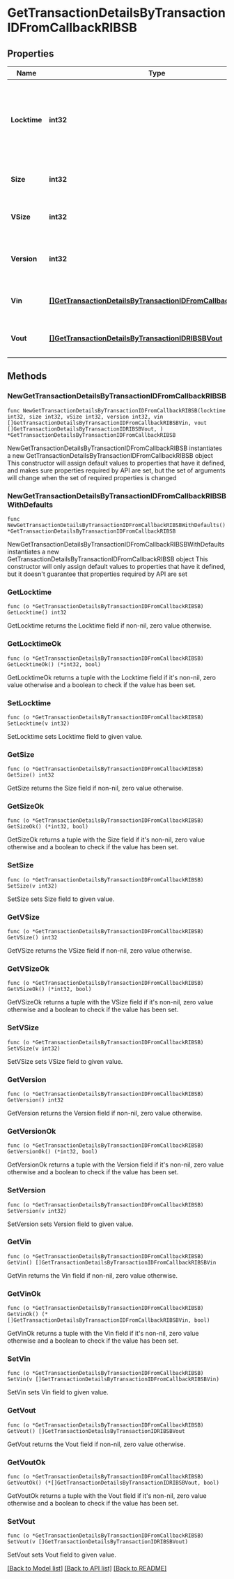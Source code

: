 # GetTransactionDetailsByTransactionIDFromCallbackRIBSB

## Properties

Name | Type | Description | Notes
------------ | ------------- | ------------- | -------------
**Locktime** | **int32** | Represents the time at which a particular transaction can be added to the blockchain. | 
**Size** | **int32** | Represents the total size of this transaction. | 
**VSize** | **int32** | Represents the virtual size of this transaction. | 
**Version** | **int32** | Represents the transaction version number. | 
**Vin** | [**[]GetTransactionDetailsByTransactionIDFromCallbackRIBSBVin**](GetTransactionDetailsByTransactionIDFromCallbackRIBSBVin.md) | Represents the transaction inputs. | 
**Vout** | [**[]GetTransactionDetailsByTransactionIDRIBSBVout**](GetTransactionDetailsByTransactionIDRIBSBVout.md) | Represents the transaction outputs. | 

## Methods

### NewGetTransactionDetailsByTransactionIDFromCallbackRIBSB

`func NewGetTransactionDetailsByTransactionIDFromCallbackRIBSB(locktime int32, size int32, vSize int32, version int32, vin []GetTransactionDetailsByTransactionIDFromCallbackRIBSBVin, vout []GetTransactionDetailsByTransactionIDRIBSBVout, ) *GetTransactionDetailsByTransactionIDFromCallbackRIBSB`

NewGetTransactionDetailsByTransactionIDFromCallbackRIBSB instantiates a new GetTransactionDetailsByTransactionIDFromCallbackRIBSB object
This constructor will assign default values to properties that have it defined,
and makes sure properties required by API are set, but the set of arguments
will change when the set of required properties is changed

### NewGetTransactionDetailsByTransactionIDFromCallbackRIBSBWithDefaults

`func NewGetTransactionDetailsByTransactionIDFromCallbackRIBSBWithDefaults() *GetTransactionDetailsByTransactionIDFromCallbackRIBSB`

NewGetTransactionDetailsByTransactionIDFromCallbackRIBSBWithDefaults instantiates a new GetTransactionDetailsByTransactionIDFromCallbackRIBSB object
This constructor will only assign default values to properties that have it defined,
but it doesn't guarantee that properties required by API are set

### GetLocktime

`func (o *GetTransactionDetailsByTransactionIDFromCallbackRIBSB) GetLocktime() int32`

GetLocktime returns the Locktime field if non-nil, zero value otherwise.

### GetLocktimeOk

`func (o *GetTransactionDetailsByTransactionIDFromCallbackRIBSB) GetLocktimeOk() (*int32, bool)`

GetLocktimeOk returns a tuple with the Locktime field if it's non-nil, zero value otherwise
and a boolean to check if the value has been set.

### SetLocktime

`func (o *GetTransactionDetailsByTransactionIDFromCallbackRIBSB) SetLocktime(v int32)`

SetLocktime sets Locktime field to given value.


### GetSize

`func (o *GetTransactionDetailsByTransactionIDFromCallbackRIBSB) GetSize() int32`

GetSize returns the Size field if non-nil, zero value otherwise.

### GetSizeOk

`func (o *GetTransactionDetailsByTransactionIDFromCallbackRIBSB) GetSizeOk() (*int32, bool)`

GetSizeOk returns a tuple with the Size field if it's non-nil, zero value otherwise
and a boolean to check if the value has been set.

### SetSize

`func (o *GetTransactionDetailsByTransactionIDFromCallbackRIBSB) SetSize(v int32)`

SetSize sets Size field to given value.


### GetVSize

`func (o *GetTransactionDetailsByTransactionIDFromCallbackRIBSB) GetVSize() int32`

GetVSize returns the VSize field if non-nil, zero value otherwise.

### GetVSizeOk

`func (o *GetTransactionDetailsByTransactionIDFromCallbackRIBSB) GetVSizeOk() (*int32, bool)`

GetVSizeOk returns a tuple with the VSize field if it's non-nil, zero value otherwise
and a boolean to check if the value has been set.

### SetVSize

`func (o *GetTransactionDetailsByTransactionIDFromCallbackRIBSB) SetVSize(v int32)`

SetVSize sets VSize field to given value.


### GetVersion

`func (o *GetTransactionDetailsByTransactionIDFromCallbackRIBSB) GetVersion() int32`

GetVersion returns the Version field if non-nil, zero value otherwise.

### GetVersionOk

`func (o *GetTransactionDetailsByTransactionIDFromCallbackRIBSB) GetVersionOk() (*int32, bool)`

GetVersionOk returns a tuple with the Version field if it's non-nil, zero value otherwise
and a boolean to check if the value has been set.

### SetVersion

`func (o *GetTransactionDetailsByTransactionIDFromCallbackRIBSB) SetVersion(v int32)`

SetVersion sets Version field to given value.


### GetVin

`func (o *GetTransactionDetailsByTransactionIDFromCallbackRIBSB) GetVin() []GetTransactionDetailsByTransactionIDFromCallbackRIBSBVin`

GetVin returns the Vin field if non-nil, zero value otherwise.

### GetVinOk

`func (o *GetTransactionDetailsByTransactionIDFromCallbackRIBSB) GetVinOk() (*[]GetTransactionDetailsByTransactionIDFromCallbackRIBSBVin, bool)`

GetVinOk returns a tuple with the Vin field if it's non-nil, zero value otherwise
and a boolean to check if the value has been set.

### SetVin

`func (o *GetTransactionDetailsByTransactionIDFromCallbackRIBSB) SetVin(v []GetTransactionDetailsByTransactionIDFromCallbackRIBSBVin)`

SetVin sets Vin field to given value.


### GetVout

`func (o *GetTransactionDetailsByTransactionIDFromCallbackRIBSB) GetVout() []GetTransactionDetailsByTransactionIDRIBSBVout`

GetVout returns the Vout field if non-nil, zero value otherwise.

### GetVoutOk

`func (o *GetTransactionDetailsByTransactionIDFromCallbackRIBSB) GetVoutOk() (*[]GetTransactionDetailsByTransactionIDRIBSBVout, bool)`

GetVoutOk returns a tuple with the Vout field if it's non-nil, zero value otherwise
and a boolean to check if the value has been set.

### SetVout

`func (o *GetTransactionDetailsByTransactionIDFromCallbackRIBSB) SetVout(v []GetTransactionDetailsByTransactionIDRIBSBVout)`

SetVout sets Vout field to given value.



[[Back to Model list]](../README.md#documentation-for-models) [[Back to API list]](../README.md#documentation-for-api-endpoints) [[Back to README]](../README.md)



